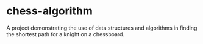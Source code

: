 # chess-algorithm
A project demonstrating the use of data structures and algorithms in finding the shortest path for a knight on a chessboard.
